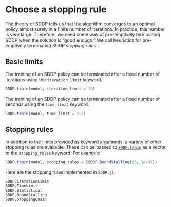 # Choose a stopping rule

The theory of SDDP tells us that the algorithm converges to an optimal policy
almost surely in a finite number of iterations. In practice, this number is very
large. Therefore, we need some way of pre-emptively terminating SDDP when the
solution is “good enough.” We call heuristics for pre-emptively terminating SDDP
_stopping rules_.

## Basic limits

The training of an SDDP policy can be terminated after a fixed number of
iterations using the `iteration_limit` keyword.

```julia
SDDP.train(model, iteration_limit = 10)
```

The training of an SDDP policy can be terminated after a fixed number of
seconds using the `time_limit` keyword.

```julia
SDDP.train(model, time_limit = 2.0)
```

## Stopping rules

In addition to the limits provided as keyword arguments, a variety of other
stopping rules are available. These can be passed to [`SDDP.train`](@ref)
as a vector to the `stopping_rules` keyword. For example:

```julia
SDDP.train(model, stopping_rules = [SDDP.BoundStalling(10, 1e-4)])
```

Here are the stopping rules implemented in `SDDP.jl`:

```@docs
SDDP.IterationLimit
SDDP.TimeLimit
SDDP.Statistical
SDDP.BoundStalling
SDDP.StoppingChain
```
